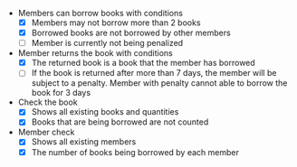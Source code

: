 - Members can borrow books with conditions
  - [x] Members may not borrow more than 2 books
  - [x] Borrowed books are not borrowed by other members
  - [ ] Member is currently not being penalized
- Member returns the book with conditions
  - [x] The returned book is a book that the member has borrowed
  - [ ] If the book is returned after more than 7 days, the member will be subject to a penalty. Member with penalty cannot able to borrow the book for 3 days
- Check the book
  - [x] Shows all existing books and quantities
  - [x] Books that are being borrowed are not counted
- Member check
  - [x] Shows all existing members
  - [x] The number of books being borrowed by each member
